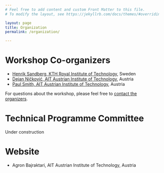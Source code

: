 ```yaml
---
# Feel free to add content and custom Front Matter to this file.
# To modify the layout, see https://jekyllrb.com/docs/themes/#overriding-theme-defaults

layout: page
title: Organization
permalink: /organization/

---
```


# Workshop Co-organizers
* [Henrik Sandberg, KTH Royal Institute of Technology](https://people.kth.se/~hsan/), Sweden
* [Dejan Ničković, AIT Austrian Institute of Technology](https://www.ait.ac.at/ueber-das-ait/researcher-profiles/?tx_aitprofile_pi1%5Bname%5D=Nickovic-Dejan), Austria
* [Paul Smith, AIT Austrian Institute of Technology](https://psmth.github.io/), Austria

For questions about the workshop, please feel free to [contact the organizers](mailto:paul.smith@ait.ac.at).

# Technical Programme Committee

Under construction

# Website
* Agron Bajraktari, AIT Austrian Institute of Technology, Austria
